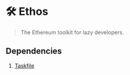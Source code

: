 # 🛠 Ethos
>  The Ethereum toolkit for lazy developers.

## Dependencies

1. [Taskfile](https://taskfile.dev/#/installation)
